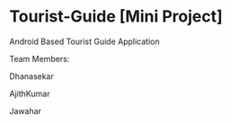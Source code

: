 # Tourist-Guide [Mini Project]

Android Based Tourist Guide Application

Team Members:

Dhanasekar

AjithKumar

Jawahar
